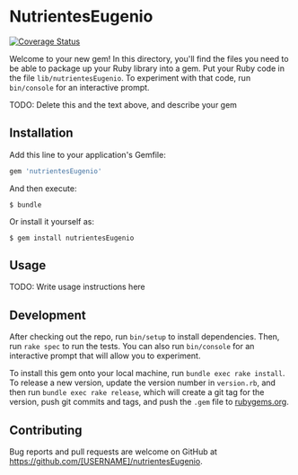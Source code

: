 # NutrientesEugenio 

[![Coverage Status](https://coveralls.io/repos/github/ULL-ESIT-LPP-1819/tdd-alu0101000756/badge.svg)](https://coveralls.io/github/ULL-ESIT-LPP-1819/tdd-alu0101000756)

Welcome to your new gem! In this directory, you'll find the files you need to be able to package up your Ruby library into a gem. Put your Ruby code in the file `lib/nutrientesEugenio`. To experiment with that code, run `bin/console` for an interactive prompt.

TODO: Delete this and the text above, and describe your gem

## Installation

Add this line to your application's Gemfile:

```ruby
gem 'nutrientesEugenio'
```

And then execute:

    $ bundle

Or install it yourself as:

    $ gem install nutrientesEugenio

## Usage

TODO: Write usage instructions here

## Development

After checking out the repo, run `bin/setup` to install dependencies. Then, run `rake spec` to run the tests. You can also run `bin/console` for an interactive prompt that will allow you to experiment.

To install this gem onto your local machine, run `bundle exec rake install`. To release a new version, update the version number in `version.rb`, and then run `bundle exec rake release`, which will create a git tag for the version, push git commits and tags, and push the `.gem` file to [rubygems.org](https://rubygems.org).

## Contributing

Bug reports and pull requests are welcome on GitHub at https://github.com/[USERNAME]/nutrientesEugenio.
